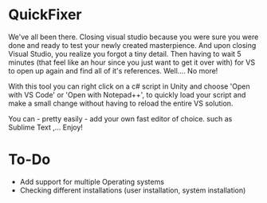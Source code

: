 # QuickFixer
We've all been there. Closing visual studio because you were sure you were done and ready to test your newly created masterpience. And upon closing Visual Studio, you realize you forgot a tiny detail. 
Then having to wait 5 minutes (that feel like an hour since you just want to get it over with) for VS to open up again and find all of it's references. Well.... No more!

With this tool you can right click on a c# script in Unity and choose 'Open with VS Code' or 'Open with Notepad++', to quickly load your script and make a small change without having to reload the entire VS solution.

You can - pretty easily - add your own fast editor of choice. such as Sublime Text ,...
Enjoy!

# To-Do
- Add support for multiple Operating systems
- Checking different installations (user installation, system installation)
